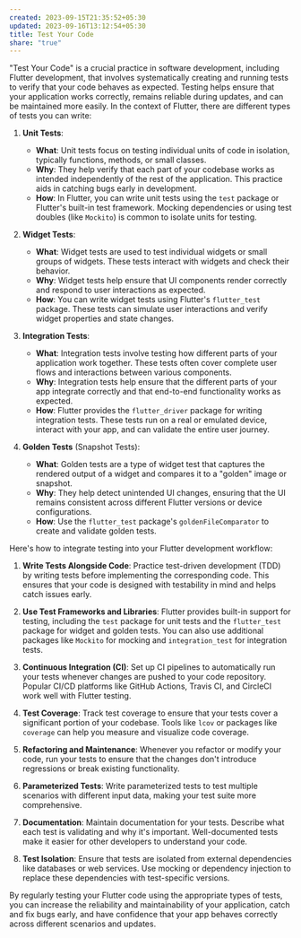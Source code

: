 ```yaml
---
created: 2023-09-15T21:35:52+05:30
updated: 2023-09-16T13:12:54+05:30
title: Test Your Code
share: "true"
---
```

"Test Your Code" is a crucial practice in software development, including Flutter development, that involves systematically creating and running tests to verify that your code behaves as expected. Testing helps ensure that your application works correctly, remains reliable during updates, and can be maintained more easily. In the context of Flutter, there are different types of tests you can write:

1. **Unit Tests**:
   - **What**: Unit tests focus on testing individual units of code in isolation, typically functions, methods, or small classes.
   - **Why**: They help verify that each part of your codebase works as intended independently of the rest of the application. This practice aids in catching bugs early in development.
   - **How**: In Flutter, you can write unit tests using the `test` package or Flutter's built-in test framework. Mocking dependencies or using test doubles (like `Mockito`) is common to isolate units for testing.

2. **Widget Tests**:
   - **What**: Widget tests are used to test individual widgets or small groups of widgets. These tests interact with widgets and check their behavior.
   - **Why**: Widget tests help ensure that UI components render correctly and respond to user interactions as expected.
   - **How**: You can write widget tests using Flutter's `flutter_test` package. These tests can simulate user interactions and verify widget properties and state changes.

3. **Integration Tests**:
   - **What**: Integration tests involve testing how different parts of your application work together. These tests often cover complete user flows and interactions between various components.
   - **Why**: Integration tests help ensure that the different parts of your app integrate correctly and that end-to-end functionality works as expected.
   - **How**: Flutter provides the `flutter_driver` package for writing integration tests. These tests run on a real or emulated device, interact with your app, and can validate the entire user journey.

4. **Golden Tests** (Snapshot Tests):
   - **What**: Golden tests are a type of widget test that captures the rendered output of a widget and compares it to a "golden" image or snapshot.
   - **Why**: They help detect unintended UI changes, ensuring that the UI remains consistent across different Flutter versions or device configurations.
   - **How**: Use the `flutter_test` package's `goldenFileComparator` to create and validate golden tests.

Here's how to integrate testing into your Flutter development workflow:

1. **Write Tests Alongside Code**: Practice test-driven development (TDD) by writing tests before implementing the corresponding code. This ensures that your code is designed with testability in mind and helps catch issues early.

2. **Use Test Frameworks and Libraries**: Flutter provides built-in support for testing, including the `test` package for unit tests and the `flutter_test` package for widget and golden tests. You can also use additional packages like `Mockito` for mocking and `integration_test` for integration tests.

3. **Continuous Integration (CI)**: Set up CI pipelines to automatically run your tests whenever changes are pushed to your code repository. Popular CI/CD platforms like GitHub Actions, Travis CI, and CircleCI work well with Flutter testing.

4. **Test Coverage**: Track test coverage to ensure that your tests cover a significant portion of your codebase. Tools like `lcov` or packages like `coverage` can help you measure and visualize code coverage.

5. **Refactoring and Maintenance**: Whenever you refactor or modify your code, run your tests to ensure that the changes don't introduce regressions or break existing functionality.

6. **Parameterized Tests**: Write parameterized tests to test multiple scenarios with different input data, making your test suite more comprehensive.

7. **Documentation**: Maintain documentation for your tests. Describe what each test is validating and why it's important. Well-documented tests make it easier for other developers to understand your code.

8. **Test Isolation**: Ensure that tests are isolated from external dependencies like databases or web services. Use mocking or dependency injection to replace these dependencies with test-specific versions.

By regularly testing your Flutter code using the appropriate types of tests, you can increase the reliability and maintainability of your application, catch and fix bugs early, and have confidence that your app behaves correctly across different scenarios and updates.